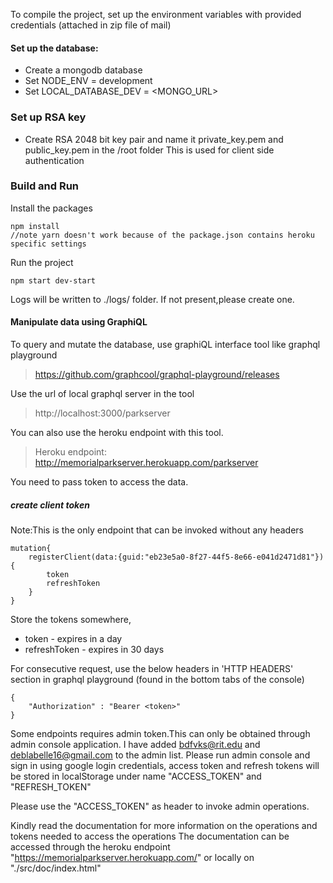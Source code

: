 To compile the project, set up the environment variables with provided
credentials (attached in zip file of mail)

#### Set up the database:

* Create a mongodb database
* Set NODE_ENV = development
* Set LOCAL_DATABASE_DEV = <MONGO_URL>


### Set up RSA key
* Create RSA 2048 bit key pair and name it private_key.pem and public_key.pem in the /root folder
 This is used for client side authentication
 

### Build and Run
Install the packages

```
npm install
//note yarn doesn't work because of the package.json contains heroku
specific settings
```

Run the project
```
npm start dev-start
```

Logs will be written to ./logs/ folder. If not present,please create one.

#### Manipulate data using GraphiQL
To query and mutate the database, use graphiQL interface tool like graphql playground

> https://github.com/graphcool/graphql-playground/releases

Use the url of local graphql server in the tool
> http://localhost:3000/parkserver

You can also use the heroku endpoint with this tool.
> Heroku endpoint: http://memorialparkserver.herokuapp.com/parkserver

You need to pass token to access the data.

##### create client token
Note:This is the only endpoint that can be invoked without any headers
```
mutation{
    registerClient(data:{guid:"eb23e5a0-8f27-44f5-8e66-e041d2471d81"}){
        token
        refreshToken
    }
}
```

Store the tokens somewhere,
 * token - expires in a day
 * refreshToken - expires in 30 days

For consecutive request, use the below headers in 'HTTP HEADERS' section in graphql playground
(found in the bottom tabs of the console)

```
{
    "Authorization" : "Bearer <token>"
}
```

Some endpoints requires admin token.This can only be obtained through admin console application.
I have added bdfvks@rit.edu and deblabelle16@gmail.com to the admin list.
Please run admin console and sign in using google login credentials,
access token and refresh tokens will be stored in localStorage under name "ACCESS_TOKEN" and "REFRESH_TOKEN"

Please use the "ACCESS_TOKEN" as header to invoke admin operations.

Kindly read the documentation for more information on the operations and tokens needed to access the operations
The documentation can be accessed through the heroku endpoint "https://memorialparkserver.herokuapp.com/"
or locally on "./src/doc/index.html"
